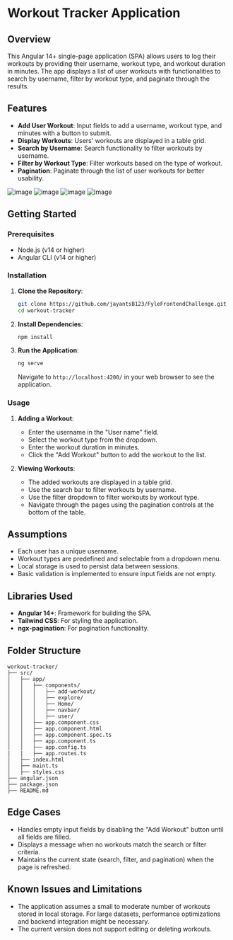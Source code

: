 # Workout Tracker Application

## Overview

This Angular 14+ single-page application (SPA) allows users to log their workouts by providing their username, workout type, and workout duration in minutes. The app displays a list of user workouts with functionalities to search by username, filter by workout type, and paginate through the results.

## Features

- **Add User Workout**: Input fields to add a username, workout type, and minutes with a button to submit.
- **Display Workouts**: Users' workouts are displayed in a table grid.
- **Search by Username**: Search functionality to filter workouts by username.
- **Filter by Workout Type**: Filter workouts based on the type of workout.
- **Pagination**: Paginate through the list of user workouts for better usability.

![image](https://github.com/user-attachments/assets/5f7a90b5-ab0a-42d2-ab2d-ea50b2eb1771)
![image](https://github.com/user-attachments/assets/964fefe9-8d2e-4587-aa9e-0b122ab33e93)
![image](https://github.com/user-attachments/assets/1dcbaf54-692c-4ef8-a831-6a19810ff8fb)
![image](https://github.com/user-attachments/assets/288747be-e587-4a01-90b4-9007f929b2b5)

## Getting Started

### Prerequisites

- Node.js (v14 or higher)
- Angular CLI (v14 or higher)

### Installation

1. **Clone the Repository**:
    ```bash
    git clone https://github.com/jayantsB123/FyleFrontendChallenge.git
    cd workout-tracker
    ```

2. **Install Dependencies**:
    ```bash
    npm install
    ```

3. **Run the Application**:
    ```bash
    ng serve
    ```
    Navigate to `http://localhost:4200/` in your web browser to see the application.

### Usage

1. **Adding a Workout**:
    - Enter the username in the "User name" field.
    - Select the workout type from the dropdown.
    - Enter the workout duration in minutes.
    - Click the "Add Workout" button to add the workout to the list.

2. **Viewing Workouts**:
    - The added workouts are displayed in a table grid.
    - Use the search bar to filter workouts by username.
    - Use the filter dropdown to filter workouts by workout type.
    - Navigate through the pages using the pagination controls at the bottom of the table.

## Assumptions

- Each user has a unique username.
- Workout types are predefined and selectable from a dropdown menu.
- Local storage is used to persist data between sessions.
- Basic validation is implemented to ensure input fields are not empty.

## Libraries Used

- **Angular 14+**: Framework for building the SPA.
- **Tailwind CSS**: For styling the application.
- **ngx-pagination**: For pagination functionality.

## Folder Structure

```
workout-tracker/
├── src/
│   ├── app/
│   │   ├── components/
│   │   │   ├── add-workout/
│   │   │   ├── explore/
│   │   │   ├── Home/
│   │   │   ├── navbar/
│   │   │   ├── user/
│   │   ├── app.component.css
│   │   ├── app.component.html
│   │   ├── app.component.spec.ts
│   │   ├── app.component.ts
│   │   ├── app.config.ts
|   |   ├── app.routes.ts
│   ├── index.html
│   ├── maint.ts
│   ├── styles.css
├── angular.json
├── package.json
├── README.md
```

## Edge Cases

- Handles empty input fields by disabling the "Add Workout" button until all fields are filled.
- Displays a message when no workouts match the search or filter criteria.
- Maintains the current state (search, filter, and pagination) when the page is refreshed.

## Known Issues and Limitations

- The application assumes a small to moderate number of workouts stored in local storage. For large datasets, performance optimizations and backend integration might be necessary.
- The current version does not support editing or deleting workouts.
